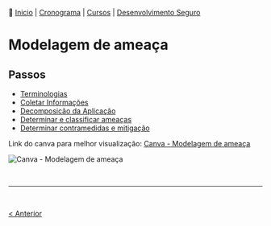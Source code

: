 👾 [Inicio](https://rayanepimentel.github.io/InfoSec-iniciante/) | [Cronograma](https://rayanepimentel.github.io/InfoSec-iniciante/cronograma/) | [Cursos](https://rayanepimentel.github.io/InfoSec-iniciante/cursos/) | [Desenvolvimento Seguro](https://rayanepimentel.github.io/InfoSec-iniciante/cursos/desenvolvimento-seguro/)

# Modelagem de ameaça

<!-- Ao aprender uma nova língua, é preciso desenvolver a memória muscular e a consciência de falar essa língua. No início, o pronunciamento não será perfeito, e pode ser frustrante. No entanto, com prática constante, você começa a reconhecer os sons e a gramática, tornando-se mais confiante e fluente. Na modelagem de ameaça acontece a mesma coisa, é necessário "pratica, pratica e pratica". -->

## Passos

- [Terminologias](01.1-terminalogias.md)
- [Coletar Informações](01-coletar-inform.md)
- [Decomposicão da Aplicação](02-decomposicaoApp.md)
- [Determinar e classificar ameaças](03-determinarAmeaca.md)
- [ Determinar contramedidas e mitigação](04-contramedidas-mitigacao.md)



Link do canva para melhor visualização: [Canva - Modelagem de ameaça](https://www.canva.com/design/DAF9nm9HgJE/hrleeqIZqQrYostRDqRDbA/view?utm_content=DAF9nm9HgJE&utm_campaign=designshare&utm_medium=link&utm_source=editor)

![Canva - Modelagem de ameaça](https://github.com/rayanepimentel/InfoSec-iniciante/assets/37915359/be4a06e5-f726-4d74-a14a-b4a7d555ac16)



<br>
<hr>
<br>

[< Anterior](../README.md) 
